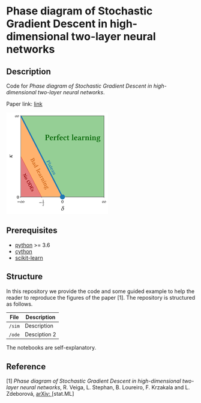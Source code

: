 # Phase diagram of Stochastic Gradient Descent in high-dimensional two-layer neural networks

## Description

Code for *Phase diagram of Stochastic Gradient Descent in high-dimensional two-layer neural networks*.

Paper link: [link](www)

<p float="center">
  <img src="https://github.com/rodsveiga/phdiag_sgd/blob/main/figures/arXiv_fig01_image.jpg" height="270">
</p>


## Prerequisites
- [python](https://www.python.org/) >= 3.6
- [cython](https://cython.readthedocs.io/en/latest/#)
- [scikit-learn](https://scikit-learn.org/stable/)


## Structure

In this repository we provide the code and some guided example to help the reader to reproduce the figures of the paper [1]. The repository is structured as follows.

| File                          | Description                                                                                                                                                    |
|-------------------------------|----------------------------------------------------------------------------------------------------------------------------------------------------------------|
| ```/sim``` | Description      |
| ```/ode``` | Desciption 2                                |

The notebooks are self-explanatory.




## Reference

[1] *Phase diagram of Stochastic Gradient Descent in high-dimensional two-layer neural networks*, R. Veiga, L. Stephan, B. Loureiro, F. Krzakala and L. Zdeborová, [arXiv: ](www) [stat.ML]
